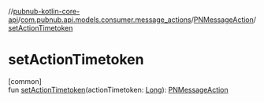 //[pubnub-kotlin-core-api](../../../index.md)/[com.pubnub.api.models.consumer.message_actions](../index.md)/[PNMessageAction](index.md)/[setActionTimetoken](set-action-timetoken.md)

# setActionTimetoken

[common]\
fun [setActionTimetoken](set-action-timetoken.md)(actionTimetoken: [Long](https://kotlinlang.org/api/latest/jvm/stdlib/kotlin/-long/index.html)): [PNMessageAction](index.md)
